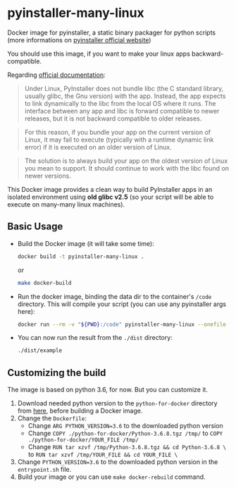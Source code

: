# pyinstaller-many-linux
Docker image for pyinstaller, a static binary packager for python scripts 
(more informations on [pyinstaller official website](http://www.pyinstaller.org/))

You should use this image, if you want to make your linux apps backward-compatible.

Regarding [official documentation](https://pyinstaller.readthedocs.io/en/stable/usage.html):
> Under Linux, PyInstaller does not bundle libc (the C standard library, usually glibc, 
the Gnu version) with the app. Instead, the app expects to link dynamically to the 
libc from the local OS where it runs. The interface between any app and libc is 
forward compatible to newer releases, but it is not backward compatible to older releases.

>For this reason, if you bundle your app on the current version of Linux, it may 
fail to execute (typically with a runtime dynamic link error) if it is executed on 
an older version of Linux.

> The solution is to always build your app on the oldest version of Linux you 
mean to support. It should continue to work with the libc found on newer versions.

This Docker image provides a clean way to build PyInstaller apps in
an isolated environment using **old glibc v2.5** 
(so your script will be able to execute on many-many linux machines).

## Basic Usage
* Build the Docker image (it will take some time):
    ```bash
    docker build -t pyinstaller-many-linux .
    ```
    or
    ```bash
    make docker-build
    ```
* Run the docker image, binding the data dir to the container's `/code` directory. 
This will compile your script (you can use any pyinstaller args here):
    ```bash
    docker run --rm -v "${PWD}:/code" pyinstaller-many-linux --onefile example.py
    ```
* You can now run the result from the `./dist` directory:
    ```bash
    ./dist/example
    ```

## Customizing the build
The image is based on python 3.6, for now. But you can customize it.
1) Download needed python version to the `python-for-docker` directory from 
[here](https://www.python.org/ftp/python/), before building a Docker image.
1) Change the `Dockerfile`:
    * Change `ARG PYTHON_VERSION=3.6` to the downloaded python version
    * Change `COPY ./python-for-docker/Python-3.6.8.tgz /tmp/` to 
    `COPY ./python-for-docker/YOUR_FILE /tmp/`
    * Change `RUN tar xzvf /tmp/Python-3.6.8.tgz && cd Python-3.6.8 \` to 
    `RUN tar xzvf /tmp/YOUR_FILE && cd YOUR_FILE \`
2) Change `PYTHON_VERSION=3.6` to the downloaded python version in the `entrypoint.sh` file.
3) Build your image or you can use `make docker-rebuild` command.
